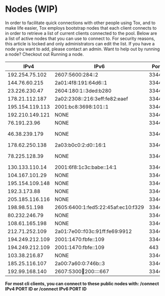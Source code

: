 # Nodes (WIP)
In order to facilitate quick connections with other people using Tox, 
and to make life easier, Tox employs bootstrap nodes that each client 
connects to in order to retrieve a list of current clients connected 
to the pool. Below are a list of active nodes that you can use to 
connect to. For security reasons, this article is locked and only 
administrators can edit the list. If you have a node you want to add, 
please contact an admin. Want to help out by running a node? 
Checkout out Running a node.

| IPv4 | IPv6 | Port | Public Key | Maintainer | Location | Status |
|----------------|------------------|-------|------------------------------------------------------------------|------------|----------|--------|
| 192.254.75.102 | 2607:5600:284::2 | 33445 | 951C88B7E75C867418ACDB5D273821372BB5BD652740BCDF623A4FA293E75D2F | stqism | US | UP |
| 144.76.60.215 | 2a01:4f8:191:64d6::1 | 33445 | 04119E835DF3E78BACF0F84235B300546AF8B936F035185E2A8E9E0A67C8924F | sonOfRa | DE | UP |
| 23.226.230.47 | 2604:180:1::3ded:b280 | 33445 | A09162D68618E742FFBCA1C2C70385E6679604B2D80EA6E84AD0996A1AC8A074 | stal | US | UP |
| 178.21.112.187 | 2a02:2308::216:3eff:fe82:eaef | 33445 | 4B2C19E924972CB9B57732FB172F8A8604DE13EEDA2A6234E348983344B23057 | SylvieLorxu | NL | UP |
| 195.154.119.113 | 2001:bc8:3698:101::1 | 33445 | E398A69646B8CEACA9F0B84F553726C1C49270558C57DF5F3C368F05A7D71354 | Munrek | FR | UP |
| 192.210.149.121 | NONE | 33445 | F404ABAA1C99A9D37D61AB54898F56793E1DEF8BD46B1038B9D822E8460FAB67 | nurupo | US | UP |
| 76.191.23.96 | NONE | 33445 | 93574A3FAB7D612FEA29FD8D67D3DD10DFD07A075A5D62E8AF3DD9F5D0932E11 | bunslow | US | UP |
| 46.38.239.179 | NONE | 33445 | F5A1A38EFB6BD3C2C8AF8B10D85F0F89E931704D349F1D0720C3C4059AF2440A | Martin Schröder | DE | UP |
| 178.62.250.138 | 2a03:b0c0:2:d0::16:1 | 33445 | 788236D34978D1D5BD822F0A5BEBD2C53C64CC31CD3149350EE27D4D9A2F9B6B | Impyy | NL | UP |
| 78.225.128.39 | NONE | 33445 | 7A2306BFBA665E5480AE59B31E116BE9C04DCEFE04D9FE25082316FA34B4DA0C | Thierry Thomas | FR | UP |
| 130.133.110.14 | 2001:6f8:1c3c:babe::14:1 | 33445 | 461FA3776EF0FA655F1A05477DF1B3B614F7D6B124F7DB1DD4FE3C08B03B640F | Manolis | DE | UP |
| 104.167.101.29 | NONE | 33445 | 5918AC3C06955962A75AD7DF4F80A5D7C34F7DB9E1498D2E0495DE35B3FE8A57 | noisykeyboard | CA | UP |
| 195.154.109.148 | NONE | 33445 | 391C96CB67AE893D4782B8E4495EB9D89CF1031F48460C06075AA8CE76D50A21 | aceawan | FR | UP |
| 192.3.173.88 | NONE | 33445 | 3E1FFDEB667BFF549F619EC6737834762124F50A89C8D0DBF1DDF64A2DD6CD1B | pastly | US | UP |
| 205.185.116.116 | NONE | 33445 | A179B09749AC826FF01F37A9613F6B57118AE014D4196A0E1105A98F93A54702 | Busindre | US | UP |
| 198.98.51.198 | 2605:6400:1:fed5:22:45af:ec10:f329 | 33445 | 1D5A5F2F5D6233058BF0259B09622FB40B482E4FA0931EB8FD3AB8E7BF7DAF6F | Busindre | US | UP |
| 80.232.246.79 | NONE | 33445 | A7A060D553B017D9D8F038E265C7AFB6C70BAAC55070197F9C007432D0038E0F | fUNKIAM | LV | UP |
| 108.61.165.198 | NONE | 33445 | 8E7D0B859922EF569298B4D261A8CCB5FEA14FB91ED412A7603A585A25698832 | ray65536 | NL | UP |
| 212.71.252.109 | 2a01:7e00::f03c:91ff:fe69:9912 | 33445 | C4CEB8C7AC607C6B374E2E782B3C00EA3A63B80D4910B8649CCACDD19F260819 | Kr9r0x | UK | UP |
| 194.249.212.109 | 2001:1470:fbfe::109 | 33445 | 3CEE1F054081E7A011234883BC4FC39F661A55B73637A5AC293DDF1251D9432B | fluke571 | SI | UP |
| 194.249.212.109 | 2001:1470:fbfe::109 | 443 | 3CEE1F054081E7A011234883BC4FC39F661A55B73637A5AC293DDF1251D9432B | fluke571 | SI | UP |
| 103.38.216.87 | NONE | 33445 | 601AEE6FC8C17E8CD8F8F1FFC4D4AD84E59A73BE451F037194E7A404E3795320 | zeno.io | AU | UP |
| 185.25.116.107 | 2a00:7a60:0:746b::3 | 33445 | DA4E4ED4B697F2E9B000EEFE3A34B554ACD3F45F5C96EAEA2516DD7FF9AF7B43 | MAH69K | UA | UP |
| 192.99.168.140 | 2607:5300:100:200::::667 | 33445 | 6A4D0607A296838434A6A7DDF99F50EF9D60A2C510BBF31FE538A25CB6B4652F | WIeschie | CA | UP |

**For most cli clients, you can connect to these public nodes with: /connect IPv4 PORT ID or /connect IPv6 PORT ID**
